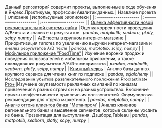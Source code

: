 Данный репозиторий содержит проекты, выполненные в ходе обучения в Яндекс.Практикуме, профессии Аналитик данных.
| Название проекта | Описание | Используемые библиотеки | 
| :---------------------- | :---------------------- | :---------------------- |
| [Оценка эффективности новой рекомендательной системы сайта](ab_test_recommender_system) | Оценка корректности проведения A/B-теста и анализ его результатов | *pandas, matplotlib, seaborn, plotly, scipy, numpy* |
| [A/B-тесты в крупном интернет-магазине](ab_test_online_store) | Приоритизиция гипотез по увеличению выручки интернет-магазина и анализ результатов A/B-теста | *pandas, matplotlib, scipy, numpy* |
| [Мобильное приложение "FoodTime"](food_mobile_app_analysis) | Изучение воронки продаж и поведения пользователей в мобильном приложении, а также исследование результатов A/A/B-эксперимента | *pandas, matplotlib, seaborn, plotly, scipy, numpy* |
| [Книжный червь](sql_books) | Анализ базы данных крупного сервиса для чтения книг по подписке | *pandas, sqlalchemy* |
| [Исследование убытков развлекательного приложения Procrastinate Pro+](procrastinate_pro) |Изучение окупаемости рекламных кампаний по каналам привлечения в разных странах и на разных устройствах. Выяснение причин неэффективности привлечения пользователей. Формулировка рекомендации для отдела маркетинга. | *pandas, matplotlib, numpy* |
| [Анализ оттока клиентов банка "Метанпром"](bank_churn_analysis) | Анализ клиентов регионального банка и выделение сегментов, которые склонны уходить из банка. Презентация для выступления. Дашборд Tableau | *pandas, matplotlib, seaborn, plotly, scipy, numpy* |
